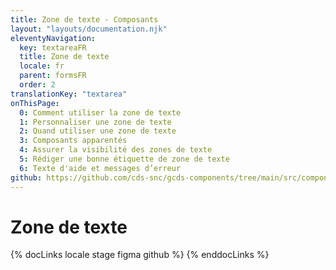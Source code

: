 ```yaml
---
title: Zone de texte - Composants
layout: "layouts/documentation.njk"
eleventyNavigation:
  key: textareaFR
  title: Zone de texte
  locale: fr
  parent: formsFR
  order: 2
translationKey: "textarea"
onThisPage:
  0: Comment utiliser la zone de texte
  1: Personnaliser une zone de texte
  2: Quand utiliser une zone de texte
  3: Composants apparentés
  4: Assurer la visibilité des zones de texte
  5: Rédiger une bonne étiquette de zone de texte
  6: Texte d'aide et messages d’erreur
github: https://github.com/cds-snc/gcds-components/tree/main/src/components/gcds-textarea
---
```


# Zone de texte

{% docLinks locale stage figma github %}
{% enddocLinks %}
